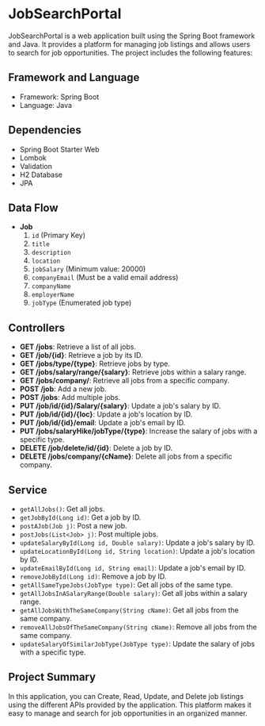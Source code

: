 # JobSearchPortal

JobSearchPortal is a web application built using the Spring Boot framework and Java. It provides a platform for managing job listings and allows users to search for job opportunities. The project includes the following features:

## Framework and Language

- Framework: Spring Boot
- Language: Java

## Dependencies

- Spring Boot Starter Web
- Lombok
- Validation
- H2 Database
- JPA

## Data Flow

- **Job**
  1. `id` (Primary Key)
  2. `title`
  3. `description`
  4. `location`
  5. `jobSalary` (Minimum value: 20000)
  6. `companyEmail` (Must be a valid email address)
  7. `companyName`
  8. `employerName`
  9. `jobType` (Enumerated job type)

## Controllers

- **GET /jobs**: Retrieve a list of all jobs.
- **GET /job/{id}**: Retrieve a job by its ID.
- **GET /jobs/type/{type}**: Retrieve jobs by type.
- **GET /jobs/salary/range/{salary}**: Retrieve jobs within a salary range.
- **GET /jobs/company/**: Retrieve all jobs from a specific company.
- **POST /job**: Add a new job.
- **POST /jobs**: Add multiple jobs.
- **PUT /job/id/{id}/Salary/{salary}**: Update a job's salary by ID.
- **PUT /job/id/{id}/{loc}**: Update a job's location by ID.
- **PUT /job/id/{id}/email**: Update a job's email by ID.
- **PUT /jobs/salaryHike/jobType/{type}**: Increase the salary of jobs with a specific type.
- **DELETE /job/delete/id/{id}**: Delete a job by ID.
- **DELETE /jobs/company/{cName}**: Delete all jobs from a specific company.

## Service

- `getAllJobs()`: Get all jobs.
- `getJobById(Long id)`: Get a job by ID.
- `postAJob(Job j)`: Post a new job.
- `postJobs(List<Job> j)`: Post multiple jobs.
- `updateSalaryById(Long id, Double salary)`: Update a job's salary by ID.
- `updateLocationById(Long id, String location)`: Update a job's location by ID.
- `updateEmailById(Long id, String email)`: Update a job's email by ID.
- `removeJobById(Long id)`: Remove a job by ID.
- `getAllSameTypeJobs(JobType type)`: Get all jobs of the same type.
- `getAllJobsInASalaryRange(Double salary)`: Get all jobs within a salary range.
- `getAllJobsWithTheSameCompany(String cName)`: Get all jobs from the same company.
- `removeAllJobsOfTheSameCompany(String cName)`: Remove all jobs from the same company.
- `updateSalaryOfSimilarJobType(JobType type)`: Update the salary of jobs with a specific type.

## Project Summary

In this application, you can Create, Read, Update, and Delete job listings using the different APIs provided by the application. This platform makes it easy to manage and search for job opportunities in an organized manner.
